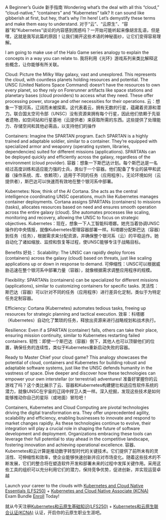 A Beginner’s Guide
新手指南
Wondering what’s the deal with all this “cloud,” “cloud-native,” “containers” and “Kubernetes” talk? It can sound like gibberish at first, but hey, that’s why I’m here! Let’s demystify these terms and make them easy to understand.
对于“云”、“云原生”、“容器”和“Kubernetes”谈论的内容感到困惑吗？一开始可能听起来像胡言乱语，但是嘿，这就是我写此篇的原因！让我们揭开这些术语的神秘面纱，让它们变得容易理解。

I am going to make use of the Halo Game series analogy to explain the concepts in a way you can relate to.
我将利用《光环》游戏系列来类比解释这些概念，让你能够有所关联。

Cloud: Picture the Milky Way galaxy, vast and unexplored. This represents the cloud, with countless planets holding resources and potential. The UNSC (United Nations Space Command) doesn’t have the resources to own every planet, so they rely on Forerunner artifacts like space stations and planetary bases (cloud providers) to access what they need. These offer processing power, storage and other necessities for their operations.
云：想象一下银河系，辽阔而未被探索。这代表着云，拥有无数的行星，蕴藏着资源和潜力。联合国太空司令部（UNSC）没有资源来拥有每个行星，因此他们依赖于先驱者遗物，如空间站和行星基地（云提供者）来获取所需的东西。这些提供了处理能力、存储空间和其他必需品，以支持他们的操作

Containers: Imagine the SPARTAN program. Each SPARTAN is a highly trained and adaptable soldier, similar to a container. They’re equipped with specialized armor and weaponry (operating system, libraries, dependencies) suited for different missions (applications). SPARTANs can be deployed quickly and efficiently across the galaxy, regardless of the environment (cloud provider).
容器：想象一下斯巴达计划。每个斯巴达是一名经过高度训练和适应能力强的士兵，类似于一个容器。他们配备了专业的装甲和武器（操作系统、库、依赖项），适用于不同的任务（应用程序）。无论环境如何（云提供者），斯巴达可以快速而有效地在整个银河系中部署。

Kubernetes: Now, think of the AI Cortana. She acts as the central intelligence coordinating UNSC operations, much like Kubernetes manages container deployments. Cortana assigns SPARTANs (containers) to missions (tasks), allocates resources based on need and ensures smooth operation across the entire galaxy (cloud). She automates processes like scaling, monitoring and recovery, allowing the UNSC to focus on strategic objectives.
Kubernetes：现在，想象一下人工智能科塔娜。她充当着协调UNSC操作的中央情报，就像Kubernetes管理容器部署一样。科塔娜分配斯巴达（容器）到任务（任务），根据需求来分配资源，并确保整个银河系（云）的平稳运作。她自动化了诸如缩放、监控和恢复等过程，使UNSC能够专注于战略目标。

Benefits
好处：
Scalability: The UNSC can rapidly deploy forces (containers) across the galaxy (cloud) based on threats, just like scaling applications up or down in response to demand.
可伸缩性：UNSC可以根据威胁迅速在整个银河系中部署力量（容器），就像根据需求调整应用程序的规模。

Flexibility: SPARTANs (containers) can be specialized for different missions (applications), similar to customizing containers for specific tasks.
灵活性：斯巴达（容器）可以针对不同的任务（应用程序）进行差异化定制，类似于为特定任务定制容器。

Efficiency: Cortana (Kubernetes) automates tedious tasks, freeing up resources for strategic planning and tactical execution.
效率：科塔娜（Kubernetes）自动化了繁琐的任务，释放出资源来进行战略规划和战术执行。

Resilience: Even if a SPARTAN (container) falls, others can take their place, ensuring mission continuity, similar to Kubernetes restarting failed containers.
韧性：即使一个斯巴达（容器）倒下，其他人也可以顶替他们的位置，确保任务的连续性，类似于Kubernetes重新启动失败的容器。

Ready to Master Chief your cloud game? This analogy showcases the potential of cloud, containers and Kubernetes for building robust and adaptable software systems, just like the UNSC defends humanity in the vastness of space. Dive deeper and discover how these technologies can empower your own interstellar (or terrestrial) adventures!
准备好掌握你的云游戏了吗？这个类比展示了云、容器和Kubernetes构建健壮和适应性软件系统的潜力，就像UNSC在宇宙的辽阔中捍卫人类一样。深入挖掘，发现这些技术是如何能够推动你自己的星际（或地面）冒险吧！

Containers, Kubernetes and Cloud Computing are pivotal technologies driving the digital transformation era. They offer unprecedented agility, scalability and efficiency, enabling businesses to innovate and respond to market changes rapidly. As these technologies continue to evolve, their integration will play a crucial role in shaping the future of software development and deployment. Organizations embracing these tools can leverage their full potential to stay ahead in the competitive landscape, fostering innovation and achieving operational excellence.
容器、Kubernetes和云计算是推动数字转型时代的关键技术。它们提供了前所未有的灵活性、可伸缩性和效率，使企业能够快速创新并应对市场变化。随着这些技术的不断发展，它们的整合将在塑造软件开发和部署未来的过程中发挥关键作用。采用这些工具的组织可以充分利用它们的潜力，保持竞争优势，促进创新，并实现运营卓越

Launch your career to the clouds with [Kubernetes and Cloud Native Essentials (LFS250)](https://training.linuxfoundation.org/training/kubernetes-and-cloud-native-essentials-lfs250/) + [Kubernetes and Cloud Native Associate (KCNA)](https://training.linuxfoundation.org/training/kubernetes-and-cloud-native-essentials-lfs250/) Exam Bundle
[Enroll](https://training.linuxfoundation.org/training/kubernetes-and-cloud-native-essentials-lfs250/) Today!

就从今天注册[Kubernetes和云原生基础知识(LFS250)](https://training.linuxfoundation.org/training/kubernetes-and-cloud-native-essentials-lfs250/) + [Kubernetes和云原生联合认证(KCNA)](https://training.linuxfoundation.org/training/kubernetes-and-cloud-native-essentials-lfs250/) 认证，开启你的云原生职业生涯吧。
 